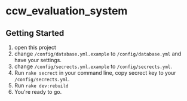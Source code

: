 # ccw_evaluation_system

## Getting Started


1. open this project
2. change `/config/database.yml.example` to `/config/database.yml` and have your settings.
3. change `/config/secrects.yml.example` to `/config/secrects.yml`.
4. Run `rake secrect` in your command line, copy secrect key to your `/config/secrects.yml`.
5. Run `rake dev:rebuild`
7. You're ready to go.